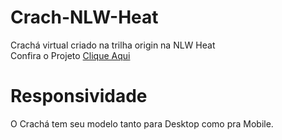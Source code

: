 # Crach-NLW-Heat
Crachá virtual criado na trilha origin na NLW Heat<br>
Confira o Projeto <a href = "https://sandrojuniorr.github.io/Crach-NLW-Heat/"> Clique Aqui</a>
# Responsividade
O Crachá tem seu modelo tanto para Desktop como pra Mobile.
